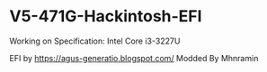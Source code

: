 # V5-471G-Hackintosh-EFI
Working on Specification: 
Intel Core i3-3227U

EFI by https://agus-generatio.blogspot.com/ Modded By Mhnramin
